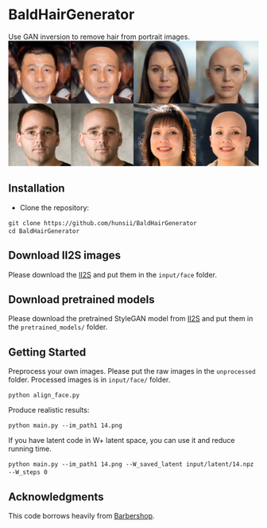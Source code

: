 # BaldHairGenerator
Use GAN inversion to remove hair from portrait images.
![teaser](overview.jpg)



## Installation
- Clone the repository:
``` 
git clone https://github.com/hunsii/BaldHairGenerator
cd BaldHairGenerator
```


## Download II2S images
Please download the [II2S](https://drive.google.com/drive/folders/15jsR9yy_pfDHiS9aE3HcYDgwtBbAneId?usp=sharing) 
and put them in the `input/face` folder.

## Download pretrained models
Please download the pretrained StyleGAN model from [II2S](https://drive.google.com/drive/folders/15jsR9yy_pfDHiS9aE3HcYDgwtBbAneId?usp=sharing)
and put them in the `pretrained_models/` folder.


## Getting Started  
Preprocess your own images. Please put the raw images in the `unprocessed` folder.
Processed images is in `input/face/` folder.
```
python align_face.py
```


Produce realistic results:
```
python main.py --im_path1 14.png
```

If you have latent code in W+ latent space, you can use it and reduce running time.
```
python main.py --im_path1 14.png --W_saved_latent input/latent/14.npz --W_steps 0
```
## Acknowledgments
This code borrows heavily from [Barbershop](https://github.com/ZPdesu/Barbersho).
